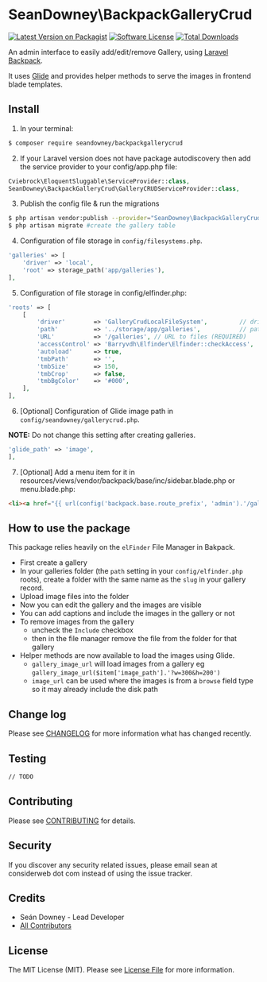 # SeanDowney\BackpackGalleryCrud

[![Latest Version on Packagist][ico-version]](link-packagist)
[![Software License][ico-license]](LICENSE.md)
[![Total Downloads][ico-downloads]][link-downloads]

An admin interface to easily add/edit/remove Gallery, using [Laravel Backpack](laravelbackpack.com).

It uses [Glide](http://glide.thephpleague.com/) and provides helper methods to serve the images in frontend blade templates.

## Install

1) In your terminal:

``` bash
$ composer require seandowney/backpackgallerycrud
```

2) If your Laravel version does not have package autodiscovery then add the service provider to your config/app.php file:
```php
Cviebrock\EloquentSluggable\ServiceProvider::class,
SeanDowney\BackpackGalleryCrud\GalleryCRUDServiceProvider::class,
```

3) Publish the config file & run the migrations
```bash
$ php artisan vendor:publish --provider="SeanDowney\BackpackGalleryCrud\GalleryCRUDServiceProvider" #publish config, view  and migration files
$ php artisan migrate #create the gallery table
```

4) Configuration of file storage in `config/filesystems.php`.

```php
'galleries' => [
    'driver' => 'local',
    'root' => storage_path('app/galleries'),
],
```

5) Configuration of file storage in config/elfinder.php:

```php
'roots' => [
    [
        'driver'        => 'GalleryCrudLocalFileSystem',         // driver for accessing file system (REQUIRED)
        'path'          => '../storage/app/galleries',           // path to files - relative to `public` (REQUIRED)
        'URL'           => '/galleries', // URL to files (REQUIRED)
        'accessControl' => 'Barryvdh\Elfinder\Elfinder::checkAccess',
        'autoload'      => true,
        'tmbPath'       => '',
        'tmbSize'       => 150,
        'tmbCrop'       => false,
        'tmbBgColor'    => '#000',
    ],
],
```

6) [Optional] Configuration of Glide image path in `config/seandowney/gallerycrud.php`.

**NOTE:** Do not change this setting after creating galleries.

```php
'glide_path' => 'image',
],
```

7) [Optional] Add a menu item for it in resources/views/vendor/backpack/base/inc/sidebar.blade.php or menu.blade.php:

```html
<li><a href="{{ url(config('backpack.base.route_prefix', 'admin').'/gallery') }}"><i class="fa fa-picture-o"></i> <span>Gallery</span></a></li>
```

## How to use the package
This package relies heavily on the `elFinder` File Manager in Bakpack.

* First create a gallery
* In your galleries folder (the `path` setting in your `config/elfinder.php` roots), create a folder with the same name as the `slug` in your gallery record.
* Upload image files into the folder
* Now you can edit the gallery and the images are visible
* You can add captions and include the images in the gallery or not
* To remove images from the gallery
  * uncheck the `Include` checkbox
  * then in the file manager remove the file from the folder for that gallery
* Helper methods are now available to load the images using Glide.
  * `gallery_image_url` will load images from a gallery eg `gallery_image_url($item['image_path'].'?w=300&h=200')`
  * `image_url` can be used where the images is from a `browse` field type so it may already include the disk path

## Change log

Please see [CHANGELOG](CHANGELOG.md) for more information what has changed recently.


## Testing

``` bash
// TODO
```

## Contributing

Please see [CONTRIBUTING](CONTRIBUTING.md) for details.

## Security

If you discover any security related issues, please email sean at considerweb dot com instead of using the issue tracker.

## Credits

- Seán Downey - Lead Developer
- [All Contributors][link-contributors]

## License

The MIT License (MIT). Please see [License File](LICENSE.md) for more information.

[ico-version]: https://img.shields.io/packagist/v/seandowney/backpackgallerycrud.svg?style=flat-square
[ico-license]: https://img.shields.io/badge/license-MIT-brightgreen.svg?style=flat-square
[ico-downloads]: https://img.shields.io/packagist/dt/seandowney/backpackgallerycrud.svg?style=flat-square

[link-packagist]: https://packagist.org/packages/seandowney/backpackgallerycrud
[link-downloads]: https://packagist.org/packages/seandowney/backpackgallerycrud
[link-contributors]: ../../contributors
